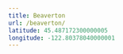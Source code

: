 ```yaml
---
title: Beaverton
url: /beaverton/
latitude: 45.487172300000005
longitude: -122.80378040000001
---
```

